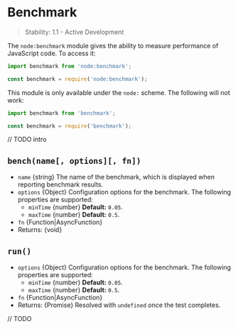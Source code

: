 # Benchmark

<!--introduced_in=REPLACEME-->

> Stability: 1.1 - Active Development

<!-- source_link=lib/benchmark.js -->

The `node:benchmark` module gives the ability to measure
performance of JavaScript code. To access it:

```mjs
import benchmark from 'node:benchmark';
```

```cjs
const benchmark = require('node:benchmark');
```

This module is only available under the `node:` scheme. The following will not
work:

```mjs
import benchmark from 'benchmark';
```

```cjs
const benchmark = require('benchmark');
```

// TODO intro

## `bench(name[, options][, fn])`

<!-- YAML
added: REPLACEME
-->

* `name` {string} The name of the benchmark, which is displayed when reporting benchmark
  results.
* `options` {Object} Configuration options for the benchmark. The following
  properties are supported:
  * `minTime` {number}
    **Default:** `0.05`.
  * `maxTime` {number}
    **Default:** `0.5`.
* `fn` {Function|AsyncFunction}
* Returns: {void}

## `run()`

<!-- YAML
added: REPLACEME
-->

* `options` {Object} Configuration options for the benchmark. The following
  properties are supported:
  * `minTime` {number}
    **Default:** `0.05`.
  * `maxTime` {number}
    **Default:** `0.5`.
* `fn` {Function|AsyncFunction}
* Returns: {Promise} Resolved with `undefined` once the test completes.

// TODO
